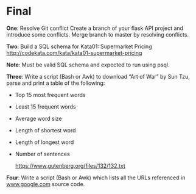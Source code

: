 Final
=====================

**One**:  Resolve Git conflict 
Create a branch of your flask API project and introduce some conflicts.
Merge branch to master by resolving conflicts. 


**Two**:  Build a SQL schema for Kata01: Supermarket Pricing
http://codekata.com/kata/kata01-supermarket-pricing

**Note**: Must be valid SQL schema and expected to run using psql.

**Three**:  Write a script (Bash or Awk) to download “Art of War” by Sun Tzu, parse and print a table of the following:

 - Top 15 most frequent words 
 - Least 15 frequent words
 - Average word size
 - Length of shortest word
 - Length of longest word
 - Number of sentences

    https://www.gutenberg.org/files/132/132.txt

**Four**:  Write a script (Bash or Awk) which lists all the URLs referenced in www.google.com source code.
 
